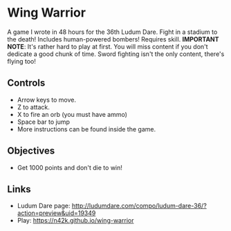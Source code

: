 # Wing Warrior

A game I wrote in 48 hours for the 36th Ludum Dare.
Fight in a stadium to the death! Includes human-powered bombers! Requires skill. 
**IMPORTANT NOTE**: It's rather hard to play at first. You will miss content if you don't dedicate a good chunk of time. Sword fighting isn't the only content, there's flying too! 

## Controls

* Arrow keys to move. 
* Z to attack.
* X to fire an orb (you must have ammo)
* Space bar to jump
* More instructions can be found inside the game.

## Objectives

* Get 1000 points and don't die to win!

## Links

* Ludum Dare page: http://ludumdare.com/compo/ludum-dare-36/?action=preview&uid=19349
* Play: https://n42k.github.io/wing-warrior